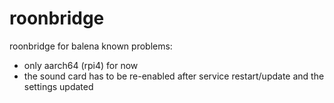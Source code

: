 # roonbridge
roonbridge for balena
known problems:
- only aarch64 (rpi4) for now
- the sound card has to be re-enabled after service restart/update and the settings updated
